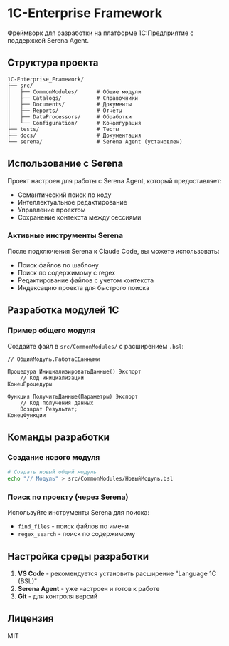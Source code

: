 # 1C-Enterprise Framework

Фреймворк для разработки на платформе 1С:Предприятие с поддержкой Serena Agent.

## Структура проекта

```
1C-Enterprise_Framework/
├── src/
│   ├── CommonModules/      # Общие модули
│   ├── Catalogs/           # Справочники
│   ├── Documents/          # Документы
│   ├── Reports/            # Отчеты
│   ├── DataProcessors/     # Обработки
│   └── Configuration/      # Конфигурация
├── tests/                  # Тесты
├── docs/                   # Документация
└── serena/                 # Serena Agent (установлен)
```

## Использование с Serena

Проект настроен для работы с Serena Agent, который предоставляет:
- Семантический поиск по коду
- Интеллектуальное редактирование
- Управление проектом
- Сохранение контекста между сессиями

### Активные инструменты Serena

После подключения Serena к Claude Code, вы можете использовать:
- Поиск файлов по шаблону
- Поиск по содержимому с regex
- Редактирование файлов с учетом контекста
- Индексацию проекта для быстрого поиска

## Разработка модулей 1С

### Пример общего модуля

Создайте файл в `src/CommonModules/` с расширением `.bsl`:

```bsl
// ОбщийМодуль.РаботаСДанными

Процедура ИнициализироватьДанные() Экспорт
    // Код инициализации
КонецПроцедуры

Функция ПолучитьДанные(Параметры) Экспорт
    // Код получения данных
    Возврат Результат;
КонецФункции
```

## Команды разработки

### Создание нового модуля
```bash
# Создать новый общий модуль
echo "// Модуль" > src/CommonModules/НовыйМодуль.bsl
```

### Поиск по проекту (через Serena)
Используйте инструменты Serena для поиска:
- `find_files` - поиск файлов по имени
- `regex_search` - поиск по содержимому

## Настройка среды разработки

1. **VS Code** - рекомендуется установить расширение "Language 1C (BSL)"
2. **Serena Agent** - уже настроен и готов к работе
3. **Git** - для контроля версий

## Лицензия

MIT